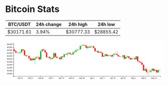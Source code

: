 # Bitcoin Stats

BTC/USDT|24h change|24h high|24h low|
|---|---|---|---|
|$30171.61|3.94%|$30777.33|$28855.42|

<img src="./chart.svg">
